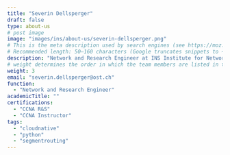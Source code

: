 ```yaml
---
title: "Severin Dellsperger"
draft: false
type: about-us
# post image
image: "images/ins/about-us/severin-dellsperger.png"
# This is the meta description used by search engines (see https://moz.com/learn/seo/meta-description)
# Recommended length: 50–160 characters (Google truncates snippets to ~155–160 characters)
description: "Network and Research Engineer at INS Institute for Networked Solutions in eastern Switzerland."
# weight determines the order in which the team members are listed in the about us page
weight: 3
email: "severin.dellsperger@ost.ch"
function: 
  - "Network and Research Engineer"
academicTitle: ""
certifications:
  - "CCNA R&S"
  - "CCNA Instructor"
tags:
  - "cloudnative"
  - "python"
  - "segmentrouting"
---
```

